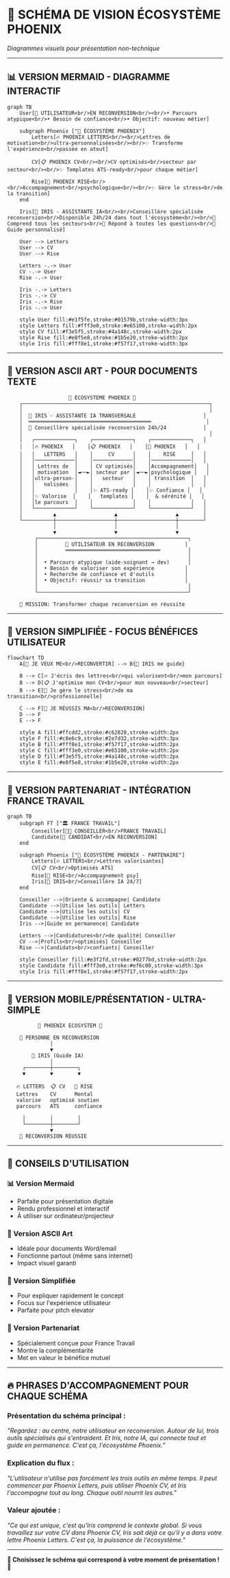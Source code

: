 # 🎨 SCHÉMA DE VISION ÉCOSYSTÈME PHOENIX

*Diagrammes visuels pour présentation non-technique*

---

## 📊 **VERSION MERMAID - DIAGRAMME INTERACTIF**

```mermaid
graph TB
    User[👤 UTILISATEUR<br/>EN RECONVERSION<br/><br/>• Parcours atypique<br/>• Besoin de confiance<br/>• Objectif: nouveau métier] 
    
    subgraph Phoenix ["🚀 ÉCOSYSTÈME PHOENIX"]
        Letters[🔥 PHOENIX LETTERS<br/><br/>Lettres de motivation<br/>ultra-personnalisées<br/><br/>✨ Transforme l'expérience<br/>passée en atout]
        
        CV[📋 PHOENIX CV<br/><br/>CV optimisés<br/>secteur par secteur<br/><br/>✨ Templates ATS-ready<br/>pour chaque métier]
        
        Rise[🌱 PHOENIX RISE<br/><br/>Accompagnement<br/>psychologique<br/><br/>✨ Gère le stress<br/>de la transition]
    end
    
    Iris[🤖 IRIS - ASSISTANTE IA<br/><br/>Conseillère spécialisée reconversion<br/>Disponible 24h/24 dans tout l'écosystème<br/><br/>🧠 Comprend tous les secteurs<br/>💬 Répond à toutes les questions<br/>🎯 Guide personnalisé]
    
    User --> Letters
    User --> CV
    User --> Rise
    
    Letters -.-> User
    CV -.-> User  
    Rise -.-> User
    
    Iris -.-> Letters
    Iris -.-> CV
    Iris -.-> Rise
    Iris -.-> User
    
    style User fill:#e1f5fe,stroke:#01579b,stroke-width:3px
    style Letters fill:#fff3e0,stroke:#e65100,stroke-width:2px
    style CV fill:#f3e5f5,stroke:#4a148c,stroke-width:2px
    style Rise fill:#e8f5e8,stroke:#1b5e20,stroke-width:2px
    style Iris fill:#fff8e1,stroke:#f57f17,stroke-width:3px
```

---

## 🎯 **VERSION ASCII ART - POUR DOCUMENTS TEXTE**

```
                    🚀 ÉCOSYSTÈME PHOENIX 🚀
    ┌─────────────────────────────────────────────────────────────┐
    │                                                             │
    │  🤖 IRIS - ASSISTANTE IA TRANSVERSALE                      │
    │  ════════════════════════════════════════                  │
    │  💬 Conseillère spécialisée reconversion 24h/24            │
    │                                                             │
    │   ┌─────────────┐    ┌─────────────┐    ┌─────────────┐   │
    │   │🔥 PHOENIX   │    │📋 PHOENIX   │    │🌱 PHOENIX   │   │
    │   │   LETTERS   │    │     CV      │    │    RISE     │   │
    │   │─────────────│    │─────────────│    │─────────────│   │
    │   │ Lettres de  │    │ CV optimisés│    │Accompagnement│   │
    │   │ motivation  │◄──►│ secteur par │◄──►│psychologique │   │
    │   │ultra-person-│    │   secteur   │    │ transition  │   │
    │   │   nalisées  │    │             │    │             │   │
    │   │             │    │✨ ATS-ready │    │✨ Confiance │   │
    │   │✨ Valorise  │    │   templates │    │  & sérénité │   │
    │   │le parcours  │    │             │    │             │   │
    │   └─────────────┘    └─────────────┘    └─────────────┘   │
    │          ▲                   ▲                   ▲        │
    └──────────┼───────────────────┼───────────────────┼────────┘
               │                   │                   │
               ▼                   ▼                   ▼
         ┌─────────────────────────────────────────────────┐
         │         👤 UTILISATEUR EN RECONVERSION          │
         │         ═══════════════════════════════         │
         │                                                 │
         │  • Parcours atypique (aide-soignant → dev)      │
         │  • Besoin de valoriser son expérience          │
         │  • Recherche de confiance et d'outils          │
         │  • Objectif: réussir sa transition             │
         │                                                 │
         └─────────────────────────────────────────────────┘

    🎯 MISSION: Transformer chaque reconversion en réussite
```

---

## 🌟 **VERSION SIMPLIFIÉE - FOCUS BÉNÉFICES UTILISATEUR**

```mermaid
flowchart TD
    A[👤 JE VEUX ME<br/>RECONVERTIR] --> B{🤖 IRIS me guide}
    
    B --> C[🔥 J'écris des lettres<br/>qui valorisent<br/>mon parcours]
    B --> D[📋 J'optimise mon CV<br/>pour mon nouveau<br/>secteur]  
    B --> E[🌱 Je gère le stress<br/>de ma transition<br/>professionnelle]
    
    C --> F[🎯 JE RÉUSSIS MA<br/>RECONVERSION]
    D --> F
    E --> F
    
    style A fill:#ffcdd2,stroke:#c62828,stroke-width:2px
    style F fill:#c8e6c9,stroke:#2e7d32,stroke-width:3px
    style B fill:#fff8e1,stroke:#f57f17,stroke-width:2px
    style C fill:#fff3e0,stroke:#e65100,stroke-width:2px
    style D fill:#f3e5f5,stroke:#4a148c,stroke-width:2px
    style E fill:#e8f5e8,stroke:#1b5e20,stroke-width:2px
```

---

## 🏢 **VERSION PARTENARIAT - INTÉGRATION FRANCE TRAVAIL**

```mermaid
graph TB
    subgraph FT ["🏛️ FRANCE TRAVAIL"]
        Conseiller[👨‍💼 CONSEILLER<br/>FRANCE TRAVAIL]
        Candidate[👤 CANDIDAT<br/>EN RECONVERSION]
    end
    
    subgraph Phoenix ["🚀 ÉCOSYSTÈME PHOENIX - PARTENAIRE"]
        Letters[🔥 LETTERS<br/>Lettres valorisantes]
        CV[📋 CV<br/>Optimisés ATS]
        Rise[🌱 RISE<br/>Accompagnement psy]
        Iris[🤖 IRIS<br/>Conseillère IA 24/7]
    end
    
    Conseiller -->|Oriente & accompagne| Candidate
    Candidate -->|Utilise les outils| Letters
    Candidate -->|Utilise les outils| CV  
    Candidate -->|Utilise les outils| Rise
    Iris -->|Guide en permanence| Candidate
    
    Letters -->|Candidatures<br/>de qualité| Conseiller
    CV -->|Profils<br/>optimisés| Conseiller
    Rise -->|Candidats<br/>confiants| Conseiller
    
    style Conseiller fill:#e3f2fd,stroke:#0277bd,stroke-width:2px
    style Candidate fill:#fff3e0,stroke:#ef6c00,stroke-width:3px
    style Iris fill:#fff8e1,stroke:#f57f17,stroke-width:2px
```

---

## 📱 **VERSION MOBILE/PRÉSENTATION - ULTRA-SIMPLE**

```
          🚀 PHOENIX ECOSYSTEM 🚀
    
    👤 PERSONNE EN RECONVERSION
              │
              ▼
        🤖 IRIS (Guide IA)
              │
     ┌────────┼────────┐
     ▼        ▼        ▼
   
   🔥 LETTERS  📋 CV   🌱 RISE
   Lettres    CV      Mental
   valorise   optimisé soutien
   parcours   ATS     confiance
   
     │        │        │
     └────────┼────────┘
              ▼
    🎯 RECONVERSION RÉUSSIE
```

---

## 🎨 **CONSEILS D'UTILISATION**

### **📊 Version Mermaid** 
- Parfaite pour présentation digitale
- Rendu professionnel et interactif
- À utiliser sur ordinateur/projecteur

### **🎯 Version ASCII Art**
- Idéale pour documents Word/email
- Fonctionne partout (même sans internet)
- Impact visuel garanti

### **🌟 Version Simplifiée**
- Pour expliquer rapidement le concept
- Focus sur l'expérience utilisateur
- Parfaite pour pitch elevator

### **🏢 Version Partenariat**
- Spécialement conçue pour France Travail
- Montre la complémentarité
- Met en valeur le bénéfice mutuel

---

## 🔥 **PHRASES D'ACCOMPAGNEMENT POUR CHAQUE SCHÉMA**

### **Présentation du schéma principal :**
*"Regardez : au centre, notre utilisateur en reconversion. Autour de lui, trois outils spécialisés qui s'entraident. Et Iris, notre IA, qui connecte tout et guide en permanence. C'est ça, l'écosystème Phoenix."*

### **Explication du flux :**
*"L'utilisateur n'utilise pas forcément les trois outils en même temps. Il peut commencer par Phoenix Letters, puis utiliser Phoenix CV, et Iris l'accompagne tout au long. Chaque outil nourrit les autres."*

### **Valeur ajoutée :**
*"Ce qui est unique, c'est qu'Iris comprend le contexte global. Si vous travaillez sur votre CV dans Phoenix CV, Iris sait déjà ce qu'il y a dans votre lettre Phoenix Letters. C'est ça, la puissance de l'écosystème."*

---

**🎨 Choisissez le schéma qui correspond à votre moment de présentation ! 🚀**